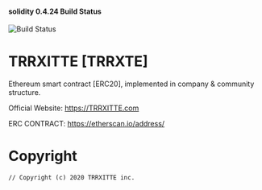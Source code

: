 #### solidity 0.4.24 Build Status
![Build Status](https://github.com/turtlecoin/turtlecoin/workflows/Build/badge.svg?branch=master) 

# TRRXITTE [TRRXTE] 

Ethereum smart contract [ERC20], implemented in company & community structure.

Official Website:
https://TRRXITTE.com

ERC CONTRACT:
https://etherscan.io/address/



# Copyright
```
// Copyright (c) 2020 TRRXITTE inc.
```
